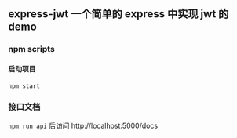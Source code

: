 ## express-jwt 一个简单的 express 中实现 jwt 的 demo

### npm scripts
#### 启动项目
`npm start`

### 接口文档
`npm run api` 后访问
http://localhost:5000/docs